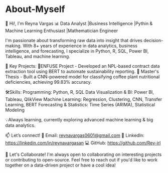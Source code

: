 # About-Myself

👋 Hi!, I'm Reyna Vargas
📊 Data Analyst |Business Intelligence |Pythin & Machine Learning Enthusiast |Mathematician Engineer

I'm passionate about transforming raw data into insight that drives decision-making. With 8+ years of experience in data analytics, business intelligence, and forecasting, I specialize in Python, R, SQL, Power BI, Tableau, and machine learning.

🔬 Key Projects:
🚀ENFUSE Project - Developed an NPL-based contract data extraction tool using BERT to automate sustainability reporting.
🌿 Master's Thesis - Built a CNN-powered model for classifying coffee plant nutritional deficiencies, achieving 99.83% accuracy.

🛠️Skills:
Programming: Python, R, SQL
Data Visualization & BI: Power BI, Tableau, QlikView
Machine Learning: Regression, Clustering, CNN, Transfer Learning, BERT
Forecasting & Statistics: Time Series (ARIMA), Statistical Modeling

💡Always learning, currently exploring advanced machine learning & big data analytics.

📫 Let’s connect!
📧 Email: reynavargas0601@gmail.com
🔗 LinkedIn: https://linkedin.com/in/reynavargasan
💻 GitHub: https://github.com/Rey-irl

📌 Let's Collaborate! I'm always open to collaborating on interesting projects or contributing to open-source. Feel free to reach out if you'd like to work together on a data-driven project or have a cool idea!
